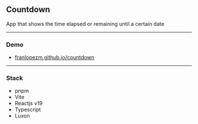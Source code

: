 ## Countdown

App that shows the time elapsed or remaining until a certain date

---

### Demo
 * <a href="https://franlopezm.github.io/countdown/#/ZW5kRGF0ZT0yMDIxLTAxLTIxVDIxOjAwOjAwJnRpbWV6b25lPUV1cm9wZS9NYWRyaWQmaW5pdERhdGU9MjAxOS0wOS0yOVQxMjowMDowMA==" target="_blank">franlopezm.github.io/countdown</a>


---

### Stack
- pnpm
- Vite
- Reactjs v19
- Typescript
- Luxon
